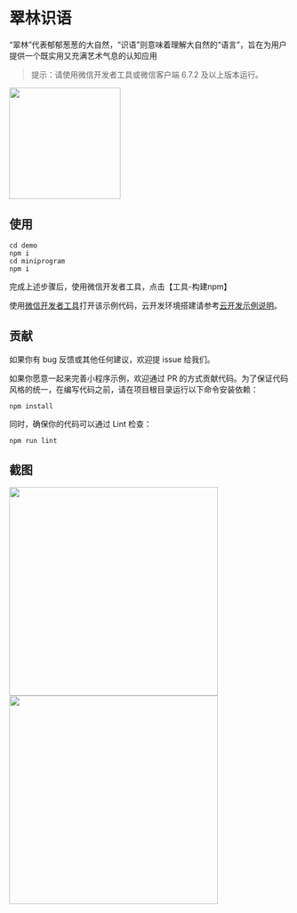 # 翠林识语
“翠林”代表郁郁葱葱的大自然，“识语”则意味着理解大自然的“语言”，旨在为用户提供一个既实用又充满艺术气息的认知应用

> 提示：请使用微信开发者工具或微信客户端 6.7.2 及以上版本运行。

<img width="200" src="https://git.weixin.qq.com/jefsky/TreeLore/raw/c376d3e6666a1af44bcaad6ca3df0095a03352ba/gh_TreeLore_258.jpg">

## 使用

```
cd demo
npm i
cd miniprogram
npm i
```
完成上述步骤后，使用微信开发者工具，点击【工具-构建npm】

使用[微信开发者工具](https://developers.weixin.qq.com/miniprogram/dev/devtools/download.html)打开该示例代码，云开发环境搭建请参考[云开发示例说明](https://github.com/wechat-miniprogram/miniprogram-demo/blob/master/miniprogram/page/cloud/README.md)。


## 贡献

如果你有 bug 反馈或其他任何建议，欢迎提 issue 给我们。

如果你愿意一起来完善小程序示例，欢迎通过 PR 的方式贡献代码。为了保证代码风格的统一，在编写代码之前，请在项目根目录运行以下命令安装依赖：

```
npm install
```
同时，确保你的代码可以通过 Lint 检查：
```
npm run lint
```

## 截图

<img width="375" src="https://git.weixin.qq.com/jefsky/TreeLore/raw/c376d3e6666a1af44bcaad6ca3df0095a03352ba/xunzhi.png">
<img width="375" src="https://git.weixin.qq.com/jefsky/TreeLore/raw/c376d3e6666a1af44bcaad6ca3df0095a03352ba/yiyu.png">